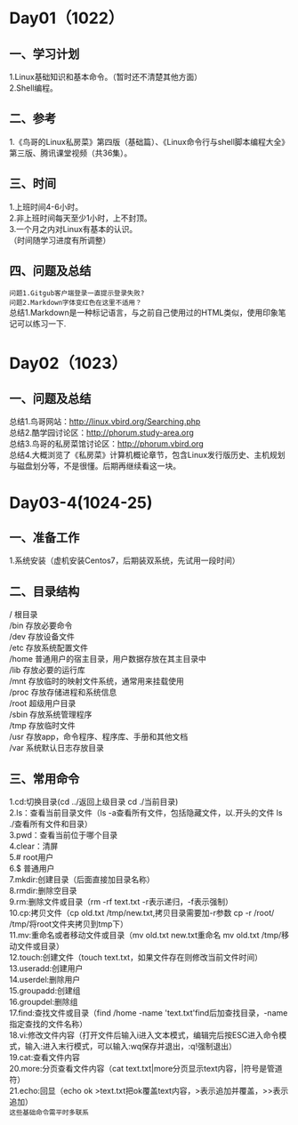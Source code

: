 
# Day01（1022）  
## 一、学习计划  
1.Linux基础知识和基本命令。（暂时还不清楚其他方面）  
2.Shell编程。
## 二、参考
1.《鸟哥的Linux私房菜》第四版（基础篇）、《Linux命令行与shell脚本编程大全》第三版、腾讯课堂视频（共36集）。  
## 三、时间
1.上班时间4-6小时。  
2.非上班时间每天至少1小时，上不封顶。  
3.一个月之内对Linux有基本的认识。  
（时间随学习进度有所调整）  
##  四、问题及总结
`问题1.Gitgub客户端登录一直提示登录失败?`  
`问题2.Markdown字体变红色在这里不适用？`  
总结1.Markdown是一种标记语言，与之前自己使用过的HTML类似，使用印象笔记可以练习一下.  

# Day02（1023）
## 一、问题及总结  
总结1.鸟哥网站：http://linux.vbird.org/Searching.php  
总结2.酷学园讨论区：http://phorum.study-area.org  
总结3.鸟哥的私房菜馆讨论区：http://phorum.vbird.org    
总结4.大概浏览了《私房菜》计算机概论章节，包含Linux发行版历史、主机规划与磁盘划分等，不是很懂。后期再继续看这一块。  

# Day03-4(1024-25)  
## 一、准备工作  
1.系统安装（虚机安装Centos7，后期装双系统，先试用一段时间）  
## 二、目录结构  
/ 根目录  
/bin 存放必要命令  
/dev 存放设备文件  
/etc 存放系统配置文件  
/home 普通用户的宿主目录，用户数据存放在其主目录中  
/lib 存放必要的运行库  
/mnt 存放临时的映射文件系统，通常用来挂载使用  
/proc 存放存储进程和系统信息  
/root 超级用户目录  
/sbin 存放系统管理程序   
/tmp 存放临时文件  
/usr 存放app，命令程序、程序库、手册和其他文档  
/var 系统默认日志存放目录  
## 三、常用命令  
1.cd:切换目录(cd ../返回上级目录   cd ./当前目录)  
2.ls：查看当前目录文件（ls -a查看所有文件，包括隐藏文件，以.开头的文件   ls ./查看所有文件和目录）  
3.pwd：查看当前位于哪个目录  
4.clear：清屏  
5.# root用户  
6.$ 普通用户  
7.mkdir:创建目录（后面直接加目录名称）  
8.rmdir:删除空目录  
9.rm:删除文件或目录（rm -rf text.txt -r表示递归，-f表示强制）  
10.cp:拷贝文件（cp old.txt /tmp/new.txt,拷贝目录需要加-r参数  cp -r /root/ /tmp/将root文件夹拷贝到tmp下）  
11.mv:重命名或者移动文件或目录（mv old.txt new.txt重命名   mv old.txt /tmp/移动文件或目录）  
12.touch:创建文件（touch text.txt，如果文件存在则修改当前文件时间）  
13.useradd:创建用户  
14.userdel:删除用户  
15.groupadd:创建组  
16.groupdel:删除组  
17.find:查找文件或目录（find /home -name 'text.txt'find后加查找目录，-name指定查找的文件名称）  
18.vi:修改文件内容（打开文件后输入i进入文本模式，编辑完后按ESC进入命令模式，输入:进入末行模式，可以输入:wq保存并退出，:q!强制退出）  
19.cat:查看文件内容  
20.more:分页查看文件内容（cat text.txt|more分页显示text内容，|符号是管道符）  
21.echo:回显（echo ok >text.txt把ok覆盖text内容，>表示追加并覆盖，>>表示追加）  
`这些基础命令需平时多联系`  








